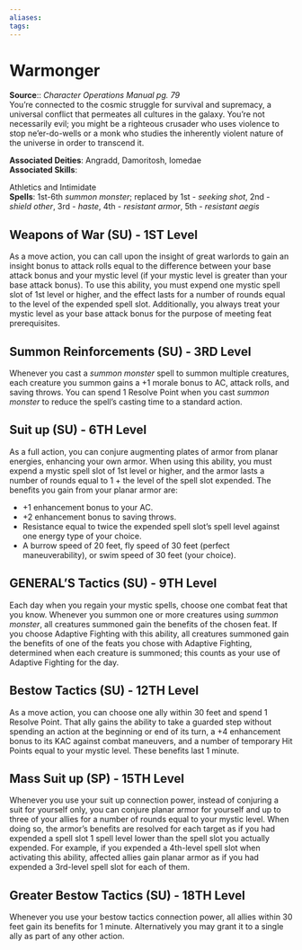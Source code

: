 ```yaml
---
aliases: 
tags: 
---
```


# Warmonger

**Source**:: _Character Operations Manual pg. 79_  
You’re connected to the cosmic struggle for survival and supremacy, a universal conflict that permeates all cultures in the galaxy. You’re not necessarily evil; you might be a righteous crusader who uses violence to stop ne’er-do-wells or a monk who studies the inherently violent nature of the universe in order to transcend it.

**Associated Deities**: Angradd, Damoritosh, Iomedae  
**Associated Skills**:

Athletics and Intimidate  
**Spells**: 1st-6th _summon monster_; replaced by 1st - _seeking shot_, 2nd - _shield other_, 3rd - _haste_, 4th - _resistant armor_, 5th - _resistant aegis_

## Weapons of War (SU) - 1ST Level

As a move action, you can call upon the insight of great warlords to gain an insight bonus to attack rolls equal to the difference between your base attack bonus and your mystic level (if your mystic level is greater than your base attack bonus). To use this ability, you must expend one mystic spell slot of 1st level or higher, and the effect lasts for a number of rounds equal to the level of the expended spell slot. Additionally, you always treat your mystic level as your base attack bonus for the purpose of meeting feat prerequisites.  

## Summon Reinforcements (SU) - 3RD Level

Whenever you cast a _summon monster_ spell to summon multiple creatures, each creature you summon gains a +1 morale bonus to AC, attack rolls, and saving throws. You can spend 1 Resolve Point when you cast _summon monster_ to reduce the spell’s casting time to a standard action.  

## Suit up (SU) - 6TH Level

As a full action, you can conjure augmenting plates of armor from planar energies, enhancing your own armor. When using this ability, you must expend a mystic spell slot of 1st level or higher, and the armor lasts a number of rounds equal to 1 + the level of the spell slot expended. The benefits you gain from your planar armor are:

-   +1 enhancement bonus to your AC.
-   +2 enhancement bonus to saving throws.
-   Resistance equal to twice the expended spell slot’s spell level against one energy type of your choice.
-   A burrow speed of 20 feet, fly speed of 30 feet (perfect maneuverability), or swim speed of 30 feet (your choice).

  

## GENERAL’S Tactics (SU) - 9TH Level

Each day when you regain your mystic spells, choose one combat feat that you know. Whenever you summon one or more creatures using _summon monster_, all creatures summoned gain the benefits of the chosen feat. If you choose Adaptive Fighting with this ability, all creatures summoned gain the benefits of one of the feats you chose with Adaptive Fighting, determined when each creature is summoned; this counts as your use of Adaptive Fighting for the day.  

## Bestow Tactics (SU) - 12TH Level

As a move action, you can choose one ally within 30 feet and spend 1 Resolve Point. That ally gains the ability to take a guarded step without spending an action at the beginning or end of its turn, a +4 enhancement bonus to its KAC against combat maneuvers, and a number of temporary Hit Points equal to your mystic level. These benefits last 1 minute.  

## Mass Suit up (SP) - 15TH Level

Whenever you use your suit up connection power, instead of conjuring a suit for yourself only, you can conjure planar armor for yourself and up to three of your allies for a number of rounds equal to your mystic level. When doing so, the armor’s benefits are resolved for each target as if you had expended a spell slot 1 spell level lower than the spell slot you actually expended. For example, if you expended a 4th-level spell slot when activating this ability, affected allies gain planar armor as if you had expended a 3rd-level spell slot for each of them.  

## Greater Bestow Tactics (SU) - 18TH Level

Whenever you use your bestow tactics connection power, all allies within 30 feet gain its benefits for 1 minute. Alternatively you may grant it to a single ally as part of any other action.
